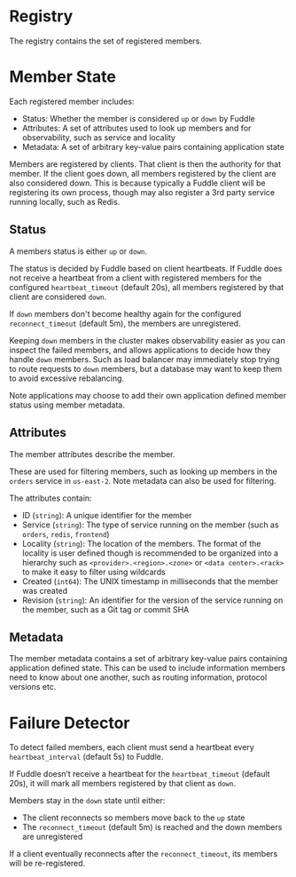 # Registry
The registry contains the set of registered members.

# Member State
Each registered member includes:
* Status: Whether the member is considered `up` or `down` by Fuddle
* Attributes: A set of attributes used to look up members and for observability,
such as service and locality
* Metadata: A set of arbitrary key-value pairs containing application state

Members are registered by clients. That client is then the authority for that
member. If the client goes down, all members registered by the client are also
considered down. This is because typically a Fuddle client will be registering
its own process, though may also register a 3rd party service running locally,
such as Redis.

## Status
A members status is either `up` or `down`.

The status is decided by Fuddle based on client heartbeats. If Fuddle does not
receive a heartbeat from a client with registered members for the configured
`heartbeat_timeout` (default 20s), all members registered by that client are
considered `down`.

If `down` members don't become healthy again for the configured
`reconnect_timeout` (default 5m), the members are unregistered.

Keeping `down` members in the cluster makes observability easier as you can
inspect the failed members, and allows applications to decide how they handle
`down` members. Such as load balancer may immediately stop trying to route
requests to `down` members, but a database may want to keep them to avoid
excessive rebalancing.

Note applications may choose to add their own application defined member status
using member metadata.

## Attributes
The member attributes describe the member.

These are used for filtering members, such as looking up members in the `orders`
service in `us-east-2`. Note metadata can also be used for filtering.

The attributes contain:
* ID (`string`): A unique identifier for the member
* Service (`string`): The type of service running on the member (such as
`orders`, `redis`, `frontend`)
* Locality (`string`): The location of the members. The format of the locality
is user defined though is recommended to be organized into a hierarchy such as
`<provider>.<region>.<zone>` or `<data center>.<rack>` to make it easy to filter
using wildcards
* Created (`int64`): The UNIX timestamp in milliseconds that the member was
created
* Revision (`string`): An identifier for the version of the service running on
the member, such as a Git tag or commit SHA

## Metadata
The member metadata contains a set of arbitrary key-value pairs containing
application defined state. This can be used to include information members need
to know about one another, such as routing information, protocol versions etc.

# Failure Detector
To detect failed members, each client must send a heartbeat every
`heartbeat_interval` (default 5s) to Fuddle.

If Fuddle doesn’t receive a heartbeat for the `heartbeat_timeout` (default 20s),
it will mark all members registered by that client as `down`.

Members stay in the `down` state until either:
* The client reconnects so members move back to the `up` state
* The `reconnect_timeout` (default 5m) is reached and the down members are
unregistered

If a client eventually reconnects after the `reconnect_timeout`, its members
will be re-registered.
